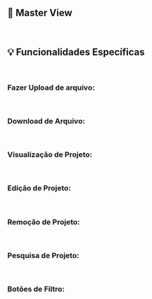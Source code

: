 ## 🔎 Master View



<br>

## 💡 Funcionalidades Específicas

<br>

### Fazer Upload de arquivo:




<br>

### Download de Arquivo:




<br>

### Visualização de Projeto:




<br>

### Edição de Projeto:




<br>

### Remoção de Projeto:




<br>

### Pesquisa de Projeto:




<br>

### Botões de Filtro:




<br>




